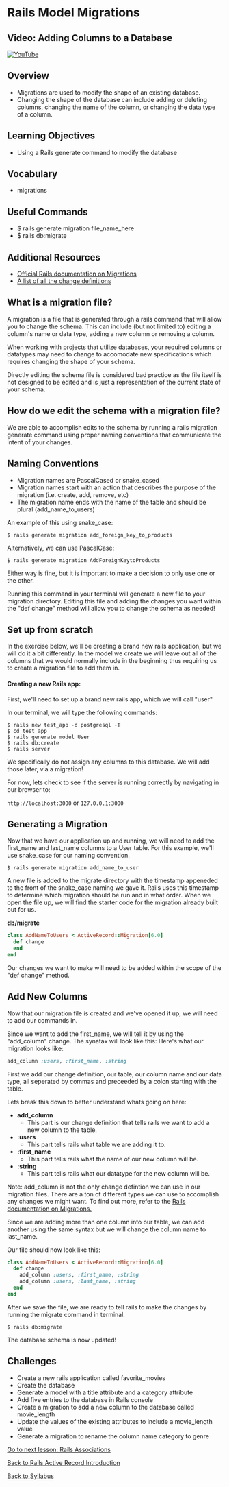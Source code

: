 # Rails Model Migrations

## Video: Adding Columns to a Database
[![YouTube](http://img.youtube.com/vi/M6Zr-q_2c80/0.jpg)](https://www.youtube.com/watch?v=M6Zr-q_2c80)

## Overview
- Migrations are used to modify the shape of an existing database.
- Changing the shape of the database can include adding or deleting columns, changing the name of the column, or changing the data type of a column.

## Learning Objectives
- Using a Rails generate command to modify the database

## Vocabulary
- migrations

## Useful Commands
- $ rails generate migration file_name_here
- $ rails db:migrate

## Additional Resources
- <a href="https://edgeguides.rubyonrails.org/active_record_migrations.html" target="blank">Official Rails documentation on Migrations</a>
- <a href="https://edgeguides.rubyonrails.org/active_record_migrations.html#using-the-change-method" target="blank">A list of all the change definitions</a>

## What is a migration file?
A migration is a file that is generated through a rails command that will allow you to change the schema. This can include (but not limited to) editing a column's name or data type, adding a new column or removing a column. 

When working with projects that utilize databases, your required columns or datatypes may need to change to accomodate new specifications which requires changing the shape of your schema. 

Directly editing the schema file is considered bad practice as the file itself is not designed to be edited and is just a representation of the current state of your schema.

## How do we edit the schema with a migration file?

We are able to accomplish edits to the schema by running a rails migration generate command using proper naming conventions that communicate the intent of your changes. 

## Naming Conventions
- Migration names are PascalCased or snake_cased
- Migration names start with an action that describes the purpose of the migration (i.e. create, add, remove, etc)
- The migration name ends with the name of the table and should be plural (add_name_to_users)


An example of this using snake_case: 
```
$ rails generate migration add_foreign_key_to_products
```

Alternatively, we can use PascalCase:

```
$ rails generate migration AddForeignKeytoProducts
```

Either way is fine, but it is important to make a decision to only use one or the other.

Running this command in your terminal will generate a new file to your migration directory. Editing this file and adding the changes you want within the "def change" method will allow you to change the schema as needed! 

## Set up from scratch

In the exercise below, we'll be creating a brand new rails application, but we will do it a bit differently. In the model we create we will leave out all of the columns that we would normally include in the beginning thus requiring us to create a migration file to add them in. 


#### Creating a new Rails app:

First, we'll need to set up a brand new rails app, which we will call "user"

In our terminal, we will type the following commands:
```
$ rails new test_app -d postgresql -T
$ cd test_app
$ rails generate model User
$ rails db:create
$ rails server
```
We specifically do not assign any columns to this database. We will add those later, via a migration! 


For now, lets check to see if the server is running correctly by navigating in our browser to:

`http://localhost:3000`
or
`127.0.0.1:3000`

## Generating a Migration
Now that we have our application up and running, we will need to add the first_name and last_name columns to a User table. For this example, we'll use snake_case for our naming convention.

```
$ rails generate migration add_name_to_user
```

A new file is added to the migrate directory with the timestamp appeneded to the front of the snake_case naming we gave it. Rails uses this timestamp to determine which migration should be run and in what order. When we open the file up, we will find the starter code for the migration already built out for us.

**db/migrate**
```ruby
class AddNameToUsers < ActiveRecord::Migration[6.0]
  def change
  end
end
```

Our changes we want to make will need to be added within the scope of the "def change" method.

## Add New Columns
Now that our migration file is created and we've opened it up, we will need to add our commands in. 

Since we want to add the first_name, we will tell it by using the "add_column" change. The synatax will look like this:
Here's what our migration looks like:

```ruby
add_column :users, :first_name, :string
```

First we add our change definition, our table, our column name and our data type, all seperated by commas and preceeded by a colon starting with the table. 

Lets break this down to better understand whats going on here:
- **add_column**
  - This part is our change definition that tells rails we want to add a new column to the table.
- **:users**
  - This part tells rails what table we are adding it to.
- **:first_name**
  - This part tells rails what the name of our new column will be.
- **:string**
  - This part tells rails what our datatype for the new column will be. 

Note: add_column is not the only change defintion we can use in our migration files. There are a ton of different types we can use to accomplish any changes we might want. To find out more, refer to the <a href="https://edgeguides.rubyonrails.org/active_record_migrations.html" target="blank">Rails documentation on Migrations.</a>

Since we are adding more than one column into our table, we can add another using the same syntax but we will change the column name to last_name.

Our file should now look like this:
```ruby
class AddNameToUsers < ActiveRecord::Migration[6.0]
  def change
    add_column :users, :first_name, :string
    add_column :users, :last_name, :string
  end
end
```

After we save the file, we are ready to tell rails to make the changes by running the migrate command in terminal.

```
$ rails db:migrate
```

The database schema is now updated!

## Challenges
- Create a new rails application called favorite_movies
- Create the database
- Generate a model with a title attribute and a category attribute
- Add five entries to the database in Rails console
- Create a migration to add a new column to the database called movie_length
- Update the values of the existing attributes to include a movie_length value
- Generate a migration to rename the column name category to genre

[Go to next lesson: Rails Associations](./associations.md)

[Back to Rails Active Record Introduction](./active_record_intro.md)

[Back to Syllabus](../README.md)
